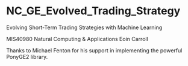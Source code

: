 # NC_GE_Evolved_Trading_Strategy

Evolving Short-Term Trading Strategies with Machine Learning

MIS40980 Natural Computing & Applications
Eoin Carroll

Thanks to Michael Fenton for his support in implementing the powerful PonyGE2 library.
